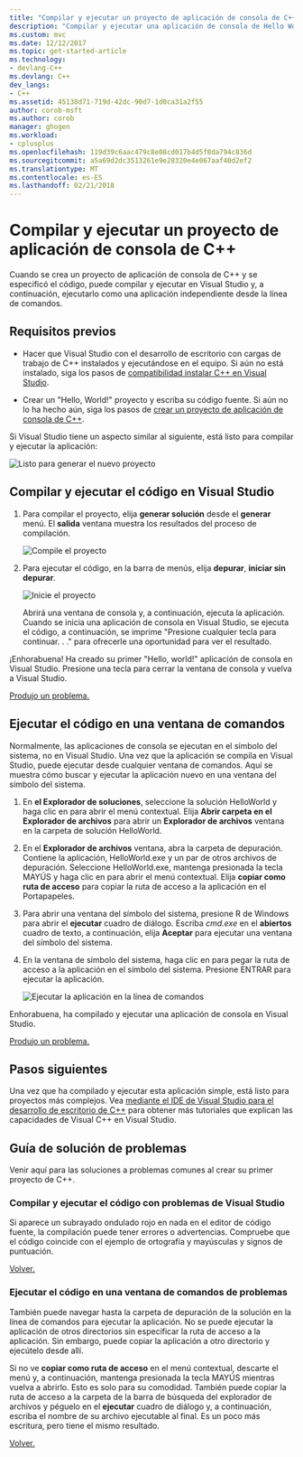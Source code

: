 ```yaml
---
title: "Compilar y ejecutar un proyecto de aplicación de consola de C++ | Documentos de Microsoft"
description: "Compilar y ejecutar una aplicación de consola de Hello World en Visual C++"
ms.custom: mvc
ms.date: 12/12/2017
ms.topic: get-started-article
ms.technology:
- devlang-C++
ms.devlang: C++
dev_langs:
- C++
ms.assetid: 45138d71-719d-42dc-90d7-1d0ca31a2f55
author: corob-msft
ms.author: corob
manager: ghogen
ms.workload:
- cplusplus
ms.openlocfilehash: 119d39c6aac479c8e08cd017b4d5f8da794c836d
ms.sourcegitcommit: a5a69d2dc3513261e9e28320e4e067aaf40d2ef2
ms.translationtype: MT
ms.contentlocale: es-ES
ms.lasthandoff: 02/21/2018
---
```

# <a name="build-and-run-a-c-console-app-project"></a>Compilar y ejecutar un proyecto de aplicación de consola de C++

Cuando se crea un proyecto de aplicación de consola de C++ y se especificó el código, puede compilar y ejecutar en Visual Studio y, a continuación, ejecutarlo como una aplicación independiente desde la línea de comandos.

## <a name="prerequisites"></a>Requisitos previos

- Hacer que Visual Studio con el desarrollo de escritorio con cargas de trabajo de C++ instalados y ejecutándose en el equipo. Si aún no está instalado, siga los pasos de [compatibilidad instalar C++ en Visual Studio](../build/vscpp-step-0-installation.md).

- Crear un "Hello, World!" proyecto y escriba su código fuente. Si aún no lo ha hecho aún, siga los pasos de [crear un proyecto de aplicación de consola de C++](../build/vscpp-step-1-create.md).

Si Visual Studio tiene un aspecto similar al siguiente, está listo para compilar y ejecutar la aplicación:

   ![Listo para generar el nuevo proyecto](../build/media/vscpp-ready-to-build.png "listo para generar el nuevo proyecto")

## <a name="build-and-run-your-code-in-visual-studio"></a>Compilar y ejecutar el código en Visual Studio

1. Para compilar el proyecto, elija **generar solución** desde el **generar** menú. El **salida** ventana muestra los resultados del proceso de compilación.

   ![Compile el proyecto](../build/media/vscpp-build-solution.gif "compilar el proyecto")

1. Para ejecutar el código, en la barra de menús, elija **depurar**, **iniciar sin depurar**.

   ![Inicie el proyecto](../build/media/vscpp-start-without-debugging.gif "el proyecto de inicio")

    Abrirá una ventana de consola y, a continuación, ejecuta la aplicación. Cuando se inicia una aplicación de consola en Visual Studio, se ejecuta el código, a continuación, se imprime "Presione cualquier tecla para continuar. . ." para ofrecerle una oportunidad para ver el resultado.

¡Enhorabuena! Ha creado su primer "Hello, world!" aplicación de consola en Visual Studio. Presione una tecla para cerrar la ventana de consola y vuelva a Visual Studio.

[Produjo un problema.](#build-and-run-your-code-in-visual-studio-issues)

## <a name="run-your-code-in-a-command-window"></a>Ejecutar el código en una ventana de comandos

Normalmente, las aplicaciones de consola se ejecutan en el símbolo del sistema, no en Visual Studio. Una vez que la aplicación se compila en Visual Studio, puede ejecutar desde cualquier ventana de comandos. Aquí se muestra cómo buscar y ejecutar la aplicación nuevo en una ventana del símbolo del sistema.

1. En **el Explorador de soluciones**, seleccione la solución HelloWorld y haga clic en para abrir el menú contextual. Elija **Abrir carpeta en el Explorador de archivos** para abrir un **Explorador de archivos** ventana en la carpeta de solución HelloWorld.

1. En el **Explorador de archivos** ventana, abra la carpeta de depuración. Contiene la aplicación, HelloWorld.exe y un par de otros archivos de depuración. Seleccione HelloWorld.exe, mantenga presionada la tecla MAYÚS y haga clic en para abrir el menú contextual. Elija **copiar como ruta de acceso** para copiar la ruta de acceso a la aplicación en el Portapapeles.

1. Para abrir una ventana del símbolo del sistema, presione R de Windows para abrir el **ejecutar** cuadro de diálogo. Escriba *cmd.exe* en el **abiertos** cuadro de texto, a continuación, elija **Aceptar** para ejecutar una ventana del símbolo del sistema.

1. En la ventana de símbolo del sistema, haga clic en para pegar la ruta de acceso a la aplicación en el símbolo del sistema. Presione ENTRAR para ejecutar la aplicación.

   ![Ejecutar la aplicación en la línea de comandos](../build/media/vscpp-run-in-cmd.gif "ejecutar la aplicación en el símbolo del sistema")

Enhorabuena, ha compilado y ejecutar una aplicación de consola en Visual Studio.

[Produjo un problema.](#run-your-code-in-a-command-window-issues)

## <a name="next-steps"></a>Pasos siguientes

Una vez que ha compilado y ejecutar esta aplicación simple, está listo para proyectos más complejos. Vea [mediante el IDE de Visual Studio para el desarrollo de escritorio de C++](../ide/using-the-visual-studio-ide-for-cpp-desktop-development.md) para obtener más tutoriales que explican las capacidades de Visual C++ en Visual Studio.

## <a name="troubleshooting-guide"></a>Guía de solución de problemas

Venir aquí para las soluciones a problemas comunes al crear su primer proyecto de C++.

### <a name="build-and-run-your-code-in-visual-studio-issues"></a>Compilar y ejecutar el código con problemas de Visual Studio

Si aparece un subrayado ondulado rojo en nada en el editor de código fuente, la compilación puede tener errores o advertencias. Compruebe que el código coincide con el ejemplo de ortografía y mayúsculas y signos de puntuación.

[Volver.](#build-and-run-your-code-in-visual-studio)

### <a name="run-your-code-in-a-command-window-issues"></a>Ejecutar el código en una ventana de comandos de problemas

También puede navegar hasta la carpeta de depuración de la solución en la línea de comandos para ejecutar la aplicación. No se puede ejecutar la aplicación de otros directorios sin especificar la ruta de acceso a la aplicación. Sin embargo, puede copiar la aplicación a otro directorio y ejecútelo desde allí.

Si no ve **copiar como ruta de acceso** en el menú contextual, descarte el menú y, a continuación, mantenga presionada la tecla MAYÚS mientras vuelva a abrirlo. Esto es solo para su comodidad. También puede copiar la ruta de acceso a la carpeta de la barra de búsqueda del explorador de archivos y péguelo en el **ejecutar** cuadro de diálogo y, a continuación, escriba el nombre de su archivo ejecutable al final. Es un poco más escritura, pero tiene el mismo resultado.

[Volver.](#run-your-code-in-a-command-window)


<iframe src="" height="0" width="0" frameborder="0" name="frameTarget" />
